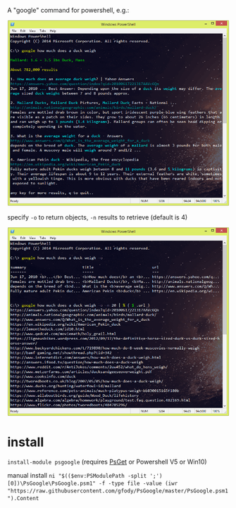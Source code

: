 A "google" command for powershell, e.g.:

![Screenshot](screenshot.png)

specify `-o` to return objects, `-n` results to retrieve (default is 4)

![Screenshot](screenshot2.png)

# install #
```install-module psgoogle``` (requires [PsGet](http://psget.net) or Powershell V5 or Win10)

manual install
```ni "$(($env:PSModulePath -split ';')[0])\PsGoogle\PsGoogle.psm1" -f -type file -value (iwr "https://raw.githubusercontent.com/gfody/PsGoogle/master/PsGoogle.psm1").Content```

